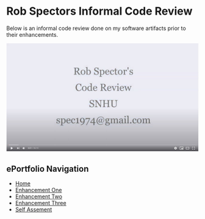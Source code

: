 # Rob Spectors Informal Code Review

Below is an informal code review done on my software artifacts prior to their enhancements.

[![Code Review](youtubess.JPG)](https://youtu.be/li7Q43BDnsc)
<br>
## ePortfolio Navigation
- [Home](index.md)
- [Enhancement One](enhancement_1.md)
- [Enhancement Two](enhancement_2.md)
- [Enhancement Three](enhancement_3.md)
- [Self Assement](self_assesment.md)
